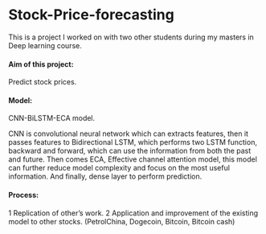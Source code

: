 # Stock-Price-forecasting
This is a project I worked on with two other students during my masters in Deep learning course.

#### Aim of this project:
Predict stock prices.

#### Model:
CNN-BiLSTM-ECA model. 

CNN is convolutional neural network which can extracts features, then it passes features to Bidirectional LSTM, which performs two LSTM function, backward and forward, which can use the information from both the past and future. Then comes ECA, Effective channel attention model, this model can further reduce model complexity and focus on the most useful information. And finally, dense layer to perform prediction. 

#### Process: 
1 Replication of other’s work. 
2 Application and improvement of the existing model to other stocks. (PetrolChina, Dogecoin, Bitcoin, Bitcoin cash)
